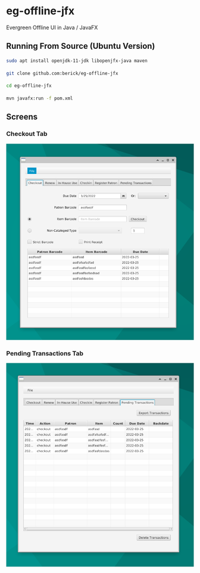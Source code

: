 # eg-offline-jfx

Evergreen Offline UI in Java / JavaFX

## Running From Source (Ubuntu Version)

```sh
sudo apt install openjdk-11-jdk libopenjfx-java maven

git clone github.com:berick/eg-offline-jfx

cd eg-offline-jfx

mvn javafx:run -f pom.xml

```

## Screens

### Checkout Tab

![Checkout Tab](./src/main/assets/images/eg-offline-jfx-checkout.png)

### Pending Transactions Tab

![Transactions Tab](./src/main/assets/images/eg-offline-jfx-transactions.png)



